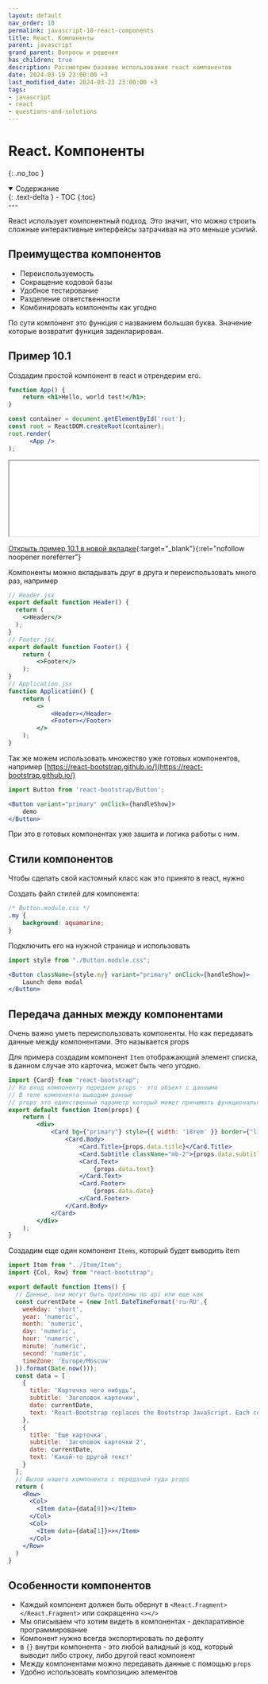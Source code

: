 ```yaml
---
layout: default
nav_order: 10
permalink: javascript-10-react-components
title: React. Компоненты
parent: javascript
grand_parent: Вопросы и решения
has_children: true
description: Рассмотрим базовое использование react компонентов
date: 2024-03-19 23:00:00 +3
last_modified_date: 2024-03-23 23:00:00 +3
tags:
- javascript
- react
- questions-and-solutions
---
```


# React. Компоненты
{: .no_toc }

<details open markdown="block">
  <summary>
    Содержание
  </summary>
  {: .text-delta }
- TOC
{:toc}
</details>
---

React использует компонентный подход. 
Это значит, что можно строить сложные интерактивные интерфейсы затрачивая на это меньше усилий.

## Преимущества компонентов

- Переиспользуемость
- Сокращение кодовой базы
- Удобное тестирование
- Разделение ответственности
- Комбинировать компоненты как угодно

По сути компонент это функция с названием большая буква. Значение которые возвратит функция задекларирован.

## Пример 10.1

Создадим простой компонент в react и отрендерим его.

````jsx
function App() {
    return <h1>Hello, world test!</h1>;
}

const container = document.getElementById('root');
const root = ReactDOM.createRoot(container);
root.render(
      <App />
);
````

<iframe class="" loading="lazy" title="" src="/assets/demo/qs/javascript/10/10.1-react.html" height="152" width="100%"></iframe>

[Открыть пример 10.1 в новой вкладке](/assets/demo/qs/javascript/10/10.1-react.html){:target="_blank"}{:rel="nofollow noopener noreferrer"}

Компоненты можно вкладывать друг в друга и переиспользовать много раз, например

````jsx
// Header.jsx
export default function Header() {
  return (
    <>Header</>
  );
}
// Footer.jsx
export default function Footer() {
    return (
        <>Footer</>
    );
}
// Application.jsx
function Application() {
    return (
        <>
            <Header></Header>
            <Footer></Footer>
        </>
    );
}
````

Так же можем использовать множество уже готовых компонентов, например [https://react-bootstrap.github.io/](https://react-bootstrap.github.io/)

````jsx
import Button from 'react-bootstrap/Button';

<Button variant="primary" onClick={handleShow}>
    demo
</Button>
````
 
При это в готовых компонентах уже зашита и логика работы с ним.

## Стили компонентов

Чтобы сделать свой кастомный класс как это принято в react, нужно

Создать файл стилей для компонента:

````css
/* Button.module.css */
.my {
    background: aquamarine;
}
````

Подключить его на нужной странице и использовать

````jsx
import style from "./Button.module.css";

<Button className={style.my} variant="primary" onClick={handleShow}>
    Launch demo modal
</Button>
````
 
## Передача данных между компонентами

Очень важно уметь переиспользовать компоненты. Но как передавать данные между компонентами. Это называется props

Для примера создадим компонент `Item` отображающий элемент списка, в данном случае это карточка, может быть чего угодно.

````jsx
import {Card} from "react-bootstrap";
// На вход компоненту передаем props - это объект с данными
// В теле компонента выводим данные
// props это единственный параметр который может принимать функциональный компонент
export default function Item(props) {
    return (
        <div>
            <Card bg={"primary"} style={{ width: '18rem' }} border={"light"} text={"white"}>
                <Card.Body>
                    <Card.Title>{props.data.title}</Card.Title>
                    <Card.Subtitle className="mb-2">{props.data.subtitle}</Card.Subtitle>
                    <Card.Text>
                        {props.data.text}
                    </Card.Text>
                    <Card.Footer>
                        {props.data.date}
                    </Card.Footer>
                </Card.Body>
            </Card>
        </div>
    );
}  
````
 
Создадим еще один компонент `Items`, который будет выводить item

````jsx
import Item from "../Item/Item";
import {Col, Row} from "react-bootstrap";

export default function Items() {
  // Данные, они могут быть присланы по api или еще как  
  const currentDate = (new Intl.DateTimeFormat('ru-RU',{
    weekday: 'short',
    year: 'numeric',
    month: 'numeric',
    day: 'numeric',
    hour: 'numeric',
    minute: 'numeric',
    second: 'numeric',
    timeZone: 'Europe/Moscow'
  }).format(Date.now()));
  const data = [
    {
      title: 'Карточка чего нибудь',
      subtitle: 'Заголовок карточки',
      date: currentDate,
      text: 'React-Bootstrap replaces the Bootstrap JavaScript. Each component has been built from scratch as a true React component, without unneeded dependencies like jQuery. As one of the oldest React libraries, React-Bootstrap has evolved and grown alongside React, making it an excellent choice as your UI foundation.'
    },
    {
      title: 'Еще карточка',
      subtitle: 'Заголовок карточки 2',
      date: currentDate,
      text: 'Какой-то другой текст'
    }
  ];
  // Вызов нашего компонента с передачей туда props
  return (
    <Row>
      <Col>
        <Item data={data[0]}></Item>
      </Col>
      <Col>
        <Item data={data[1]}>></Item>
      </Col>
    </Row>
  )
}

````

## Особенности компонентов

- Каждый компонент должен быть обернут в `<React.Fragment></React.Fragment>` или сокращенно `<></>`
- Мы описываем что хотим видеть в компонентах - декларативное программирование
- Компонент нужно всегда экспортировать по дефолту
- в `{}` внутри компонента - это любой валидный js код, который выводит либо строку, либо другой react компонент
- Между компонентами можно передавать данные с помощью `props`
- Удобно использовать композицию элементов